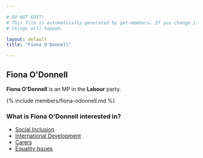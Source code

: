 ```yaml
---

# DO NOT EDIT!
# This file is automatically generated by get-members. If you change it, bad
# things will happen.

layout: default
title: "Fiona O'Donnell"

---
```


## Fiona O'Donnell

**Fiona O'Donnell** is an MP in the **Labour** party.

{% include members/fiona-odonnell.md %}

### What is Fiona O'Donnell interested in?


* [Social Inclusion](/interests/social-inclusion.html)
* [International Development](/interests/international-development.html)
* [Carers](/interests/carers.html)
* [Equality Issues](/interests/equality-issues.html)
